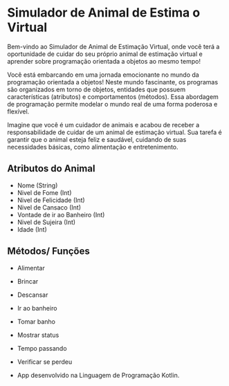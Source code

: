 # Simulador de Animal de Estima o Virtual

Bem-vindo ao Simulador de Animal de Estimação Virtual, onde você terá a oportunidade de cuidar do seu próprio animal de estimação virtual e aprender sobre programação orientada a objetos ao mesmo tempo!

Você está embarcando em uma jornada emocionante no mundo da programação orientada a objetos! Neste mundo fascinante, os programas são organizados em torno de objetos, entidades que possuem características (atributos) e comportamentos (métodos). Essa abordagem de programação permite modelar o mundo real de uma forma poderosa e flexível.

Imagine que você é um cuidador de animais e acabou de receber a responsabilidade de cuidar de um animal de estimação virtual. Sua tarefa é garantir que o animal esteja feliz e saudável, cuidando de suas necessidades básicas, como alimentação e entretenimento.

## Atributos do Animal
- Nome (String)
- Nivel de Fome (Int)
- Nivel de Felicidade (Int)
- Nivel de Cansaco (Int)
- Vontade de ir ao Banheiro (Int)
- Nivel de Sujeira (Int)
- Idade (Int)

## Métodos/ Funções
- Alimentar
- Brincar
- Descansar
- Ir ao banheiro
- Tomar banho
- Mostrar status
- Tempo passando
- Verificar se perdeu

- App desenvolvido na Linguagem de Programação Kotlin.
